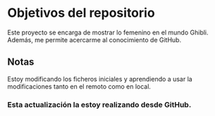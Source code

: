 # Objetivos del repositorio

Este proyecto se encarga de mostrar lo femenino en el mundo Ghibli. Además, me permite acercarme al conocimiento de GitHub.


## Notas
Estoy modificando los ficheros iniciales y aprendiendo a usar la modificaciones tanto en el remoto como en  local.

### **Esta actualización la estoy realizando desde GitHub.**
